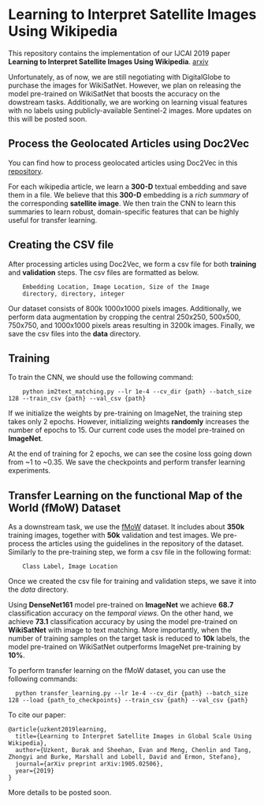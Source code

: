 # Learning to Interpret Satellite Images Using Wikipedia
This repository contains the implementation of our IJCAI 2019 paper __Learning to Interpret Satellite Images Using Wikipedia__. [arxiv](https://arxiv.org/pdf/1905.02506.pdf)

Unfortunately, as of now, we are still negotiating with DigitalGlobe to purchase the images for WikiSatNet. However, we plan on releasing the model pre-trained on WikiSatNet that boosts the accuracy on the dowstream tasks. Additionally, we are working on learning visual features with no labels using publicly-available Sentinel-2 images. More updates on this will be posted soon.

## Process the Geolocated Articles using Doc2Vec
You can find how to process geolocated articles using Doc2Vec in this [repository](https://github.com/ermongroup/WikipediaPovertyMapping).

For each wikipedia article, we learn a __300-D__ textual embedding and save them in a file. We believe that this __300-D__ embedding is a *rich summary* of the corresponding __satellite image__. We then train the CNN to learn this summaries to learn robust, domain-specific features that can be highly useful
for transfer learning.

## Creating the CSV file
After processing articles using Doc2Vec, we form a csv file for both **training** and **validation** steps. The csv files are formatted as below.
```
    Embedding Location, Image Location, Size of the Image
    directory, directory, integer
```
Our dataset consists of 800k 1000x1000 pixels images. Additionally, we perform data augmentation by cropping the central 250x250, 500x500, 750x750, and 1000x1000 pixels areas resulting in 3200k images. Finally, we save the csv files into the **data** directory.

## Training
To train the CNN, we should use the following command:
```
    python im2text_matching.py --lr 1e-4 --cv_dir {path} --batch_size 128 --train_csv {path} --val_csv {path}
```
If we initialize the weights by pre-training on ImageNet, the training step takes only 2 epochs. However, initializing weights **randomly** increases the number of epochs to 15. Our current code uses the model pre-trained on **ImageNet**.

At the end of training for 2 epochs, we can see the cosine loss going down from ~1 to ~0.35. We save the checkpoints and perform transfer learning experiments.

## Transfer Learning on the functional Map of the World (fMoW) Dataset
As a downstream task, we use the [fMoW](https://github.com/fMoW/dataset) dataset. It includes about **350k** training images, together with **50k** validation and test images. We pre-process the articles using the guidelines in the repository of the dataset. Similarly to the pre-training step, we form a csv file in the following format:
```
    Class Label, Image Location
```
Once we created the csv file for training and validation steps, we save it into the *data* directory.

Using **DenseNet161** model pre-trained on **ImageNet** we achieve **68.7** classification accuracy on the *temporal views*. On the other hand, we achieve **73.1** classification accuracy by using the model pre-trained on **WikiSatNet** with image to text matching. More importantly, when the number of training samples on the target task is reduced to **10k** labels, the model pre-trained on WikiSatNet outperforms ImageNet pre-training by **10%**.

To perform transfer learning on the fMoW dataset, you can use the following commands:
```
  python transfer_learning.py --lr 1e-4 --cv_dir {path} --batch_size 128 --load {path_to_checkpoints} --train_csv {path} --val_csv {path}
```

To cite our paper:
```
@article{uzkent2019learning,
  title={Learning to Interpret Satellite Images in Global Scale Using Wikipedia},
  author={Uzkent, Burak and Sheehan, Evan and Meng, Chenlin and Tang, Zhongyi and Burke, Marshall and Lobell, David and Ermon, Stefano},
  journal={arXiv preprint arXiv:1905.02506},
  year={2019}
}
```
More details to be posted soon.
